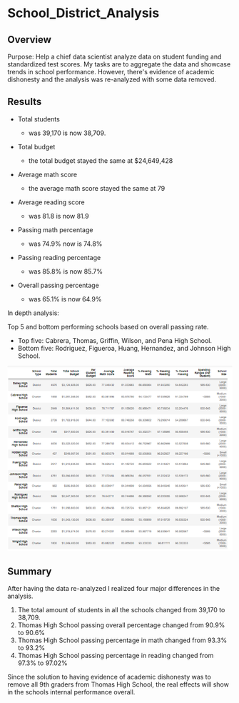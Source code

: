 # School_District_Analysis

## Overview

Purpose: Help a chief data scientist analyze data on student funding and standardized test scores. My tasks are to aggregate the data and showcase trends in school performance. However, there's evidence of academic dishonesty and the analysis was re-analyzed with some data removed.

## Results

- Total students
  
    - was 39,170 is now 38,709.
    
- Total budget

  - the total budget stayed the same at $24,649,428
  
- Average math score

  - the average math score stayed the same at 79
  
- Average reading score

  - was 81.8 is now 81.9
  
- Passing math percentage

  - was 74.9% now is 74.8%
  
- Passing reading percentage

  - was 85.8% is now 85.7%
  
- Overall passing percentage

  - was 65.1% is now 64.9%
  
In depth analysis:

Top 5 and bottom performing schools based on overall passing rate.
  - Top five: Cabrera, Thomas, Griffin, Wilson, and Pena High School.
  - Bottom five: Rodriguez, Figueroa, Huang, Hernandez, and Johnson High School.

![School_District_DataFrame](https://github.com/wendienyd/School_District_Analysis/blob/main/School_Data_dataframe.png)

## Summary

After having the data re-analyzed I realized four major differences in the analysis.

1. The total amount of students in all the schools changed from 39,170 to 38,709.
2. Thomas High School passing overall percentage changed from 90.9% to 90.6%
3. Thomas High School passing percentage in math changed from 93.3% to 93.2%
4. Thomas High School passing percentage in reading changed from 97.3% to 97.02%

Since the solution to having evidence of academic dishonesty was to remove all 9th graders from Thomas High School, the real effects will show in the schools internal performance overall.
